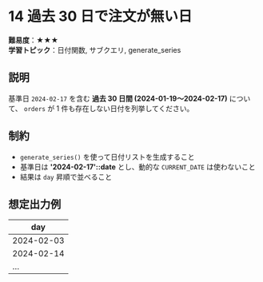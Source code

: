 # 14 過去 30 日で注文が無い日

**難易度**：★★★  
**学習トピック**：日付関数, サブクエリ, generate_series

## 説明
基準日 `2024-02-17` を含む **過去 30 日間 (2024-01-19〜2024-02-17)** について、
`orders` が 1 件も存在しない日付を列挙してください。

## 制約
* `generate_series()` を使って日付リストを生成すること
* 基準日は **'2024-02-17'::date** とし、動的な `CURRENT_DATE` は使わないこと
* 結果は `day` 昇順で並べること

## 想定出力例

| day        |
|------------|
| 2024-02-03 |
| 2024-02-14 |
| …          |
